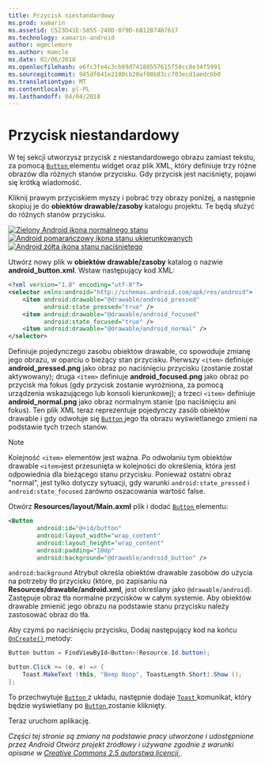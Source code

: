```yaml
---
title: Przycisk niestandardowy
ms.prod: xamarin
ms.assetid: C523D41E-5855-248D-079D-6B12B74B7617
ms.technology: xamarin-android
author: mgmclemore
ms.author: mamcle
ms.date: 02/06/2018
ms.openlocfilehash: e6fc3fe4c3cb89d74188557615f58cc8e34f5991
ms.sourcegitcommit: 945df041e2180cb20af08b83cc703ecd1aedc6b0
ms.translationtype: MT
ms.contentlocale: pl-PL
ms.lasthandoff: 04/04/2018
---
```

# <a name="custom-button"></a>Przycisk niestandardowy

W tej sekcji utworzysz przycisk z niestandardowego obrazu zamiast tekstu, za pomocą [ `Button` ](https://developer.xamarin.com/api/type/Android.Widget.Button/) elementu widget oraz plik XML, który definiuje trzy różne obrazów dla różnych stanów przycisku. Gdy przycisk jest naciśnięty, pojawi się krótką wiadomość.

Kliknij prawym przyciskiem myszy i pobrać trzy obrazy poniżej, a następnie skopiuj je do **obiektów drawable/zasoby** katalogu projektu. Te będą służyć do różnych stanów przycisku.

 [![Zielony Android ikona normalnego stanu](custom-button-images/android-normal.png)](custom-button-images/android-normal.png#lightbox) [ ![Android pomarańczowy ikona stanu ukierunkowanych](custom-button-images/android-focused.png)](custom-button-images/android-focused.png#lightbox) [ ![Android żółta ikona stanu naciśniętego](custom-button-images/android-pressed.png)](custom-button-images/android-pressed.png#lightbox)

Utwórz nowy plik w **obiektów drawable/zasoby** katalog o nazwie **android_button.xml**. Wstaw następujący kod XML:

```xml
<?xml version="1.0" encoding="utf-8"?>
<selector xmlns:android="http://schemas.android.com/apk/res/android">
    <item android:drawable="@drawable/android_pressed"
          android:state_pressed="true" />
    <item android:drawable="@drawable/android_focused"
          android:state_focused="true" />
    <item android:drawable="@drawable/android_normal" />
</selector>
```

Definiuje pojedynczego zasobu obiektów drawable, co spowoduje zmianę jego obrazu, w oparciu o bieżący stan przycisku. Pierwszy `<item>` definiuje **android_pressed.png** jako obraz po naciśnięciu przycisku (zostanie został aktywowany); druga `<item>` definiuje **android_focused.png** jako obraz po przycisk ma fokus (gdy przycisk zostanie wyróżniona, za pomocą urządzenia wskazującego lub konsoli kierunkowej); a trzeci `<item>` definiuje **android_normal.png** jako obraz normalnym stanie (po naciśnięciu ani fokus). Ten plik XML teraz reprezentuje pojedynczy zasób obiektów drawable i gdy odwołuje się [ `Button` ](https://developer.xamarin.com/api/type/Android.Widget.Button/) jego tła obrazu wyświetlanego zmieni na podstawie tych trzech stanów.


> [!NOTE]
> Kolejność `<item>` elementów jest ważna. Po odwołaniu tym obiektów drawable `<item>`jest przesunięta w kolejności do określenia, która jest odpowiednia dla bieżącego stanu przycisku.
> Ponieważ ostatni obraz "normal", jest tylko dotyczy sytuacji, gdy warunki `android:state_pressed` i `android:state_focused` zarówno oszacowania wartość false.

Otwórz **Resources/layout/Main.axml** plik i dodać [ `Button` ](https://developer.xamarin.com/api/type/Android.Widget.Button/) elementu:

```xml
<Button
        android:id="@+id/button"
        android:layout_width="wrap_content"
        android:layout_height="wrap_content"
        android:padding="10dp"
        android:background="@drawable/android_button" />
```

`android:background` Atrybut określa obiektów drawable zasobów do użycia na potrzeby tło przycisku (które, po zapisaniu na **Resources/drawable/android.xml**, jest określany jako `@drawable/android`). Zastępuje obraz tła normalne przycisków w całym systemie. Aby obiektów drawable zmienić jego obrazu na podstawie stanu przycisku należy zastosować obraz do tła.

Aby czymś po naciśnięciu przycisku, Dodaj następujący kod na końcu [ `OnCreate()` ](https://developer.xamarin.com/api/member/Android.App.Activity.OnCreate/p/Android.OS.Bundle/Android.OS.PersistableBundle/) metody:

```csharp
Button button = FindViewById<Button>(Resource.Id.button);

button.Click += (o, e) => {
    Toast.MakeText (this, "Beep Boop", ToastLength.Short).Show ();
};
```

To przechwytuje [ `Button` ](https://developer.xamarin.com/api/type/Android.Widget.Button/) z układu, następnie dodaje [ `Toast` ](https://developer.xamarin.com/api/type/Android.Widget.Toast/) komunikat, który będzie wyświetlany po [ `Button` ](https://developer.xamarin.com/api/type/Android.Widget.Button/) zostanie kliknięty.

Teraz uruchom aplikację.


*Części tej stronie są zmiany na podstawie pracy utworzone i udostępnione przez Android Otwórz projekt źródłowy i używane zgodnie z warunki opisane w*
[*Creative Commons 2.5 autorstwa licencji* ](http://creativecommons.org/licenses/by/2.5/).
